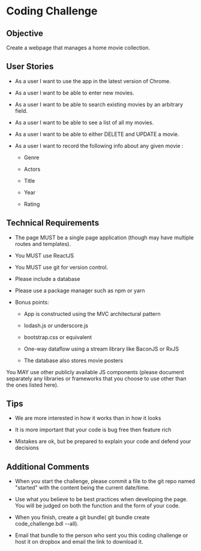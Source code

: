 # Coding Challenge

## Objective

Create a webpage that manages a home movie collection.

## User Stories

- As a user I want to use the app in the latest version of Chrome.

- As a user I want to be able to enter new movies.

- As a user I want to be able to search existing movies by an arbitrary field.

- As a user I want to be able to see a list of all my movies.

- As a user I want to be able to either DELETE and UPDATE a movie.

- As a user I want to record the following info about any given movie :

    - Genre

    - Actors

    - Title

    - Year

    - Rating



## Technical Requirements



- The page MUST be a single page application (though may have multiple routes and templates).

- You MUST use ReactJS 

- You MUST use git for version control.
    
- Please include a database

- Please use a package manager such as npm or yarn



- Bonus points:

    - App is constructed using the MVC architectural pattern

    - lodash.js or underscore.js

    - bootstrap.css or equivalent

    - One-way dataflow using a stream library like BaconJS or RxJS

    - The database also stores movie posters



You MAY use other publicly available JS components (please document separately any libraries or frameworks that you choose to use other than the ones listed here).



## Tips

- We are more interested in how it works than in how it looks

- It is more important that your code is bug free then feature rich

- Mistakes are ok, but be prepared to explain your code and defend your decisions



## Additional Comments



- When you start the challenge, please commit a file to the git repo named "started" with the content being the current date/time.

- Use what you believe to be best practices when developing the page. You will be judged on both the function and the form of your code.

- When you finish, create a git bundle( git bundle create code_challenge.bdl --all).

- Email that bundle to the person who sent you this coding challenge or host it on dropbox and email the link to download it.
